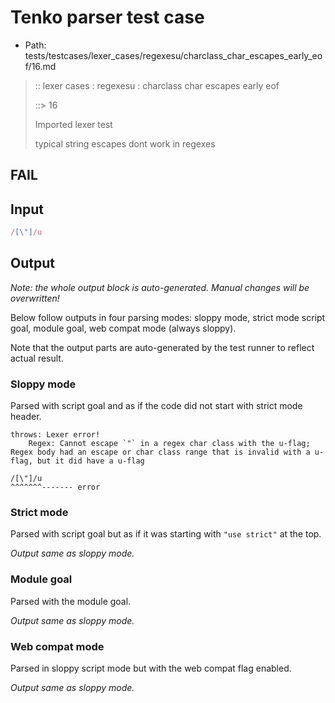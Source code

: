# Tenko parser test case

- Path: tests/testcases/lexer_cases/regexesu/charclass_char_escapes_early_eof/16.md

> :: lexer cases : regexesu : charclass char escapes early eof
>
> ::> 16
>
> Imported lexer test
>
> typical string escapes dont work in regexes

## FAIL

## Input

`````js
/[\"]/u
`````

## Output

_Note: the whole output block is auto-generated. Manual changes will be overwritten!_

Below follow outputs in four parsing modes: sloppy mode, strict mode script goal, module goal, web compat mode (always sloppy).

Note that the output parts are auto-generated by the test runner to reflect actual result.

### Sloppy mode

Parsed with script goal and as if the code did not start with strict mode header.

`````
throws: Lexer error!
    Regex: Cannot escape `"` in a regex char class with the u-flag; Regex body had an escape or char class range that is invalid with a u-flag, but it did have a u-flag

/[\"]/u
^^^^^^^------- error
`````

### Strict mode

Parsed with script goal but as if it was starting with `"use strict"` at the top.

_Output same as sloppy mode._

### Module goal

Parsed with the module goal.

_Output same as sloppy mode._

### Web compat mode

Parsed in sloppy script mode but with the web compat flag enabled.

_Output same as sloppy mode._
